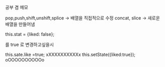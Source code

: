 공부 겸 메모

pop,push,shift,unshift,splice -> 배열을 직접적으로 수정
concat, slice -> 새로운 배열을 만들어냄 



this.stat = {liked: false};

를 true 로 변경하고싶을시

this.sate.like =true; xXXXXXXXXXXx
this.setState({liked:true}); oOOOOOOOOOOo

